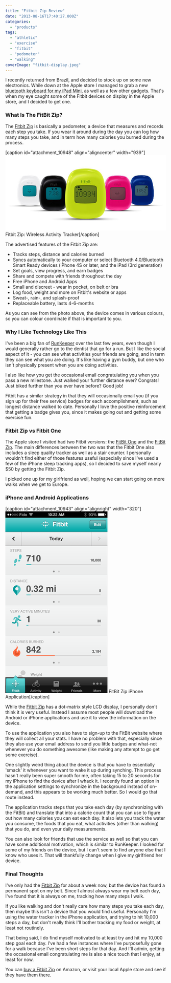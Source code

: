 ```yaml
---
title: "Fitbit Zip Review"
date: "2013-08-16T17:40:27.000Z"
categories: 
  - "products"
tags: 
  - "athletic"
  - "exercise"
  - "fitbit"
  - "pedometer"
  - "walking"
coverImage: "fitbit-display.jpeg"
---
```


I recently returned from Brazil, and decided to stock up on some new electronics. While down at the Apple store I managed to grab a new [bluetooth keyboard for my iPad Mini](http://amzn.to/1ePJLKD), as well as a few other gadgets. That's when my eye caught some of the Fitbit devices on display in the Apple store, and I decided to get one.

### What Is The FitBit Zip?

The [Fitbit Zip](http://amzn.to/16QBfIn) is basically a pedometer, a device that measures and records each step you take. If you wear it around during the day you can log how many steps you take, and in term how many calories you burned during the process.

\[caption id="attachment\_10948" align="aligncenter" width="939"\][![Fitbit Zip: Wireless Activity Tracker](images/fitbit-display-crop.jpg)](http://www.migratorynerd.com/wordpress/wp-content/uploads/2013/08/fitbit-display-crop.jpg) Fitbit Zip: Wireless Activity Tracker\[/caption\]

The advertised features of the Fitbit Zip are:

- Tracks steps, distance and calories burned
- Syncs automatically to your computer or select Bluetooth 4.0/Bluetooth Smart Ready devices (iPhone 4S or later, and the iPad (3rd generation)
- Set goals, view progress, and earn badges
- Share and compete with friends throughout the day
- Free iPhone and Android Apps
- Small and discreet - wear in pocket, on belt or bra
- Log food, weight and more on Fitbit's website or apps
- Sweat-, rain-, and splash-proof
- Replaceable battery, lasts 4-6-months

As you can see from the photo above, the device comes in various colours, so you can colour coordinate if that is important to you.

### Why I Like Technology Like This

I've been a big fan of [RunKeeper](http://www.runkeeper.com) over the last few years, even though I would generally rather go to the dentist that go for a run. But I like the social aspect of it - you can see what activities your friends are going, and in term they can see what you are doing. It's like having a gym buddy, but one who isn't physically present when you are doing activities.

I also like how you get the occasional email congratulating you when you pass a new milestone. Just walked your further distance ever? Congrats! Just biked further than you ever have before? Good job!

Fitbit has a similar strategy in that they will occasionally email you (if you sign up for their free service) badges for each accomplishment, such as longest distance walked to date. Personally I love the positive reinforcement that getting a badge gives you, since it makes going out and getting some exercise fun.

### Fitbit Zip vs Fitbit One

The Apple store I visited had two Fitbit versions: the [FitBit One](http://amzn.to/17ShP51) and the [FitBit Zip](http://amzn.to/16QBfIn). The main differences between the two was that the Fitbit One also includes a sleep quality tracker as well as a stair counter. I personally wouldn't find either of those features useful (especially since I've used a few of the iPhone sleep tracking apps), so I decided to save myself nearly $50 by getting the Fitbit Zip.

I picked one up for my girlfriend as well, hoping we can start going on more walks when we get to Europe.

### iPhone and Android Applications

\[caption id="attachment\_10943" align="alignright" width="320"\][![FitBit Zip iPhone Application](images/fitbit-zip-application-320.png)](http://www.migratorynerd.com/wordpress/wp-content/uploads/2013/08/fitbit-zip-application-320.png) FitBit Zip iPhone Application\[/caption\]

While the [Fitbit Zip](http://amzn.to/16QBfIn) has a dot-matrix style LCD display, I personally don't think it is very useful. Instead I assume most people will download the Android or iPhone applications and use it to view the information on the device.

To use the application you also have to sign-up to the FitBit website where they will collect all your stats. I have no problem with that, especially since they also use your email address to send you little badges and what-not whenever you do something awesome (like making any attempt to go get some exercise).

One slightly weird thing about the device is that you have to essentially 'smack' it whenever you want to wake it up during synching. This process hasn't really been super smooth for me, often taking 15 to 20 seconds for my iPhone to find the device after I whack it. I recently found an option in the application settings to synchronize in the background instead of on-demand, and this appears to be working much better. So I would go that route instead.

The application tracks steps that you take each day (by synchronizing with the FitBit) and translate that into a calorie count that you can use to figure out how many calories you can eat each day. It also lets you track the water you consume, the foods that you eat, what activities (other than walking) that you do, and even your daily measurements.

You can also look for friends that use the service as well so that you can have some additional motivation, which is similar to RunKeeper. I looked for some of my friends on the device, but I can't seem to find anyone else that I know who uses it. That will thankfully change when I give my girlfriend her device.

### Final Thoughts

I've only had the [Fitbit Zip](http://amzn.to/16QBfIn) for about a week now, but the device has found a permanent spot on my belt. Since I almost always wear my belt each day, I've found that it is always on me, tracking how many steps I walk.

If you like walking and don't really care how many steps you take each day, then maybe this isn't a device that you would find useful. Personally I'm using the water tracker in the iPhone application, and trying to hit 10,000 steps a day, but don't really think I'll bother tracking my food or weight, at least not routinely.

That being said, I do find myself motivated to at least try and hit my 10,000 step goal each day. I've had a few instances where I've purposefully gone for a walk because I've been short steps for that day. And I'll admin, getting the occasional email congratulating me is also a nice touch that I enjoy, at least for now.

You can [buy a Fitbit Zip](http://amzn.to/16QBfIn) on Amazon, or visit your local Apple store and see if they have them there.

